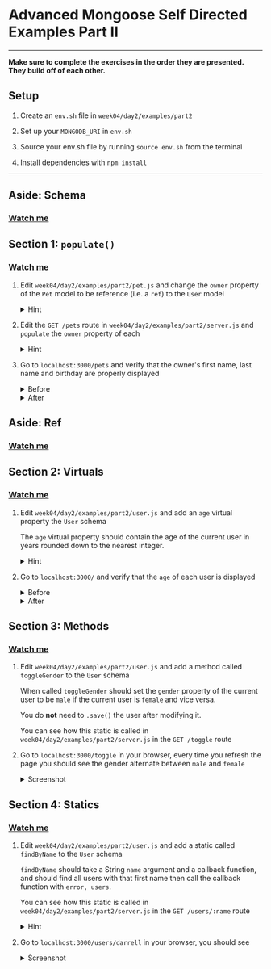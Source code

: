 # Advanced Mongoose Self Directed Examples Part II

---

**Make sure to complete the exercises in the order they are presented.
They build off of each other.**

## Setup

1. Create an `env.sh` file in `week04/day2/examples/part2`

1. Set up your `MONGODB_URI` in `env.sh`

1. Source your env.sh file by running `source env.sh` from the terminal

1. Install dependencies with `npm install`

---

## Aside: Schema
### [Watch me](https://vimeo.com/album/4604349/video/219170165)

## Section 1: `populate()`
### [Watch me](https://vimeo.com/album/4604349/video/218892434)

1. Edit `week04/day2/examples/part2/pet.js` and change the `owner` property of the `Pet` model to
be reference (i.e. a `ref`) to the `User` model

    <details><summary>
    Hint
    </summary><p>

    Set the `type` of `owner` to be `Schema.ObjectId` and `ref` to be `user`

    </p></details>

1. Edit the `GET /pets` route in `week04/day2/examples/part2/server.js` and `populate` the `owner`
property of each

    <details><summary>
    Hint
    </summary><p>

    Switch the query to use `.exec()` and add `.populate('owner')`

    </p></details>

3. Go to `localhost:3000/pets` and verify that the owner's first name, last
name and birthday are properly displayed

    <details><summary>
    Before
    </summary><p>

    ![](https://cl.ly/1K1k2R0L2t0y/Screen%20Shot%202017-06-19%20at%2011.47.47%20PM.png)

    </p></details>

    <details><summary>
    After
    </summary><p>

    ![](https://cl.ly/2F1L43280h2a/Screen%20Shot%202017-06-19%20at%2011.51.32%20PM.png)

    </p></details>

## Aside: Ref
### [Watch me](https://vimeo.com/album/4604349/video/219170731)

## Section 2: Virtuals
### [Watch me](https://vimeo.com/album/4604349/video/218990923)

1. Edit `week04/day2/examples/part2/user.js` and add an `age` virtual property the `User` schema

    The `age` virtual property should contain the age of the current user
    in years rounded down to the nearest integer.

    <details><summary>
    Hint
    </summary><p>

    This function calculates the age of user given a birthday (date object)

    ```javascript
    function getAge(birthday) {
      var ageDifMs = Date.now() - birthday.getTime();
      var ageDate = new Date(ageDifMs); // miliseconds from epoch
      return Math.abs(ageDate.getUTCFullYear() - 1970);
    }
    ```

    [source](https://stackoverflow.com/a/21984136)

    </p></details>

3. Go to `localhost:3000/` and verify that the `age` of each user is displayed

    <details><summary>
    Before
    </summary><p>

    ![](https://cl.ly/3N0Q3X350O3K/Image%202017-06-20%20at%2012.01.16%20AM.png)

    </p></details>

    <details><summary>
    After
    </summary><p>

    ![](https://cl.ly/3f0K0M1X2l2e/Image%202017-06-20%20at%2012.08.23%20AM.png)

    </p></details>

## Section 3: Methods
### [Watch me](https://vimeo.com/221365169)

1. Edit `week04/day2/examples/part2/user.js` and add a method called `toggleGender` to the
`User` schema

    When called `toggleGender` should set the `gender` property of the current
    user to be `male` if the current user is `female` and vice versa.

    You do **not** need to `.save()` the user after modifying it.

    You can see how this static is called in `week04/day2/examples/part2/server.js` in the
    `GET /toggle` route
2. Go to `localhost:3000/toggle` in your browser, every time you refresh
the page you should see the gender alternate between `male` and `female`

    <details><summary>
    Screenshot
    </summary><p>

    ![](https://cl.ly/3C3t0T231L46/Screen%20Recording%202017-06-20%20at%2012.32%20AM.gif)

    </p></details>


## Section 4: Statics
### [Watch me](https://vimeo.com/album/4604349/video/219184740)

1. Edit `week04/day2/examples/part2/user.js` and add a static called `findByName` to the
`User` schema

    `findByName` should take a String `name` argument and a callback
    function, and should find all users with that first name then
    call the callback function with `error, users`.

    You can see how this static is called in `week04/day2/examples/part2/server.js` in the
    `GET /users/:name` route

    <details><summary>
    Hint
    </summary><p>


    Inside `findByName` call `.find({"name.first": name})` from the
    user model.

    </p></details>

2. Go to `localhost:3000/users/darrell` in your browser, you should see

    <details><summary>
    Screenshot
    </summary><p>

    ![](https://cl.ly/0r3P0d0w1A3n/Image%202017-06-20%20at%2012.19.38%20AM.png)

    </p></details>
